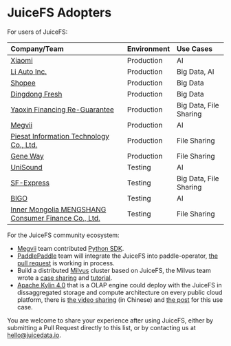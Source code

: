# JuiceFS Adopters

For users of JuiceFS:

| Company/Team                                       | Environment   | Use Cases                 |
| :---                                               | :---          | :---                      |
| [Xiaomi](https://www.mi.com)                       | Production | AI                   |
| [Li Auto Inc.](https://www.lixiang.com)            | Production | Big Data, AI           |
| [Shopee](https://shopee.com)                       | Production | Big Data              |
| [Dingdong Fresh](https://www.100.me)               | Production | Big Data             |
| [Yaoxin Financing Re-Guarantee](https://www.yaoxinhd.com) | Production | Big Data, File Sharing |
| [Megvii](https://megvii.com)                     | Production    | AI         |
| [Piesat Information Technology Co., Ltd.](https://www.piesat.cn)                  | Production    | File Sharing         |
| [Gene Way](http://www.geneway.cn)                  | Production    | File Sharing         |
| [UniSound](https://www.unisound.com)                  | Testing    | AI         || 
[SF-Express](https://www.sf-express.com)           | Testing    | Big Data, File Sharing |
| [BIGO](https://bigo.tv)                            | Testing    | AI                   |
| [Inner Mongolia MENGSHANG Consumer Finance Co., Ltd.](https://www.mengshangxiaofei.com)   | Testing    | File Sharing      |

For the JuiceFS community ecosystem:

- [Megvii](https://en.megvii.com) team contributed [Python SDK](https://github.com/megvii-research/juicefs-python).
- [PaddlePaddle](https://github.com/paddlepaddle/paddle) team will integrate the JuiceFS into paddle-operator, [the pull request](https://github.com/PaddleFlow/paddle-operator/pull/69) is working in process.
- Build a distributed [Milvus](https://milvus.io) cluster based on JuiceFS, the Milvus team wrote a [case sharing](https://zilliz.com/blog/building-a-milvus-cluster-based-on-juicefs) and [tutorial](https://tutorials.milvus.io/en-juicefs/index.html?index=..%2F..index#0).
- [Apache Kylin 4.0](http://kylin.apache.org) that is a OLAP engine could deploy with the JuiceFS in dissaggregated storage and compute architecture on every public cloud platform, there is [the video sharing](https://www.bilibili.com/video/BV1c54y1W72S) (in Chinese) and [the post](https://juicefs.com/blog/en/posts/optimize-kylin-on-juicefs/) for this use case.

You are welcome to share your experience after using JuiceFS, either by submitting a Pull Request directly to this list, or by contacting us at hello@juicedata.io.
